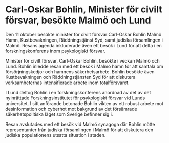 # Carl-Oskar Bohlin, Minister för civilt försvar, besökte Malmö och Lund

Den 11 oktober besökte minister för civilt försvar Carl\-Oskar Bohlin Malmö Hamn, Kustbevakningen, Räddningstjänst Syd, samt judiska församlingen i Malmö. Resans agenda inkluderade även ett besök i Lund för att delta i en forskningskonferens inom psykologiskt försvar.


Minister för civilt försvar, Carl\-Oskar Bohlin, besökte i veckan Malmö och Lund. Bohlin inledde resan med ett besök i Malmö hamn för att samtala om försörjningskedjor och hamnens säkerhetsarbete. Bohlin besökte även Kustbevakningen och Räddningstjänsten Syd för att diskutera verksamheternas intensifierade arbete inom totalförsvaret.

I Lund deltog Bohlin i en forskningskonferens anordnad av det av det nyinrättade Forskningsinstitutet för psykologiskt försvar vid Lunds universitet. I sitt anförande betonade Bohlin vikten av ett robust arbete mot desinformation och cyberhot mot bakgrund av det försämrade säkerhetspolitiska läget som Sverige befinner sig i.

Resan avslutades med ett besök vid Malmö synagoga där Bohlin mötte representanter från judiska församlingen i Malmö för att diskutera den judiska populationens utsatta situation i staden.
